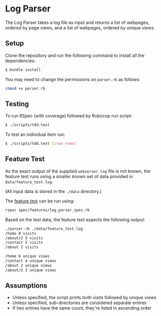# Log Parser

The Log Parser takes a log file as input and returns a list of webpages, ordered by page views, and a list of webpages, ordered by unique views.

## Setup

Clone the repository and run the following command to install all the dependencies:

```bash
$ bundle install  
```

You may need to change the permissions on `parser.rb` as follows:
```bash
chmod +x parser.rb
```

## Testing

To run RSpec (with coverage) followed by Rubocop run script:  

```bash
$ ./scripts/tdd.test
```

To test an individual item run:

```bash
$ ./scripts/tdd.test [item_name]
```

## Feature Test

As the exact output of the supplied `webserver.log` file is not known, the feature test runs using a smaller known set of data provided in `data/feature_test.log`.

(All input data is stored in the `./data` directory.)

The [feature test](./spec/features/log_parser_spec.rb) can be run using:
```bash
rspec spec/features/log_parser_spec.rb
```
Based on the test data, the feature test expects the following output:

```bash
./parser.rb ./data/feature_test.log
/home 8 visits
/about/2 5 visits
/contact 5 visits
/about 2 visits

/home 6 unique views
/contact 4 unique views
/about 2 unique views
/about/2 2 unique views
```

## Assumptions

- Unless specified, the script prints both visits followed by unique views
- Unless specified, sub-directories are considered separate entires
- If two entires have the same count, they're listed in ascending order  
